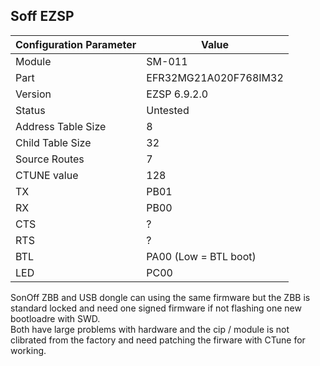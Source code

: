 ## Soff EZSP

Configuration Parameter | Value
-- | --
Module | SM-011
Part | EFR32MG21A020F768IM32
Version | EZSP 6.9.2.0
Status |  Untested
Address Table Size | 8
Child Table Size | 32
Source Routes | 7
CTUNE value | 128
TX | PB01
RX | PB00
CTS | ?
RTS | ?
BTL | PA00 (Low = BTL boot)
LED | PC00 

SonOff ZBB and USB dongle can using the same firmware but the ZBB is standard locked and need one signed firmware if not flashing one new bootloadre with SWD.  
Both have large problems with hardware and the cip / module is not clibrated from the factory and need patching the firware with CTune for working.
